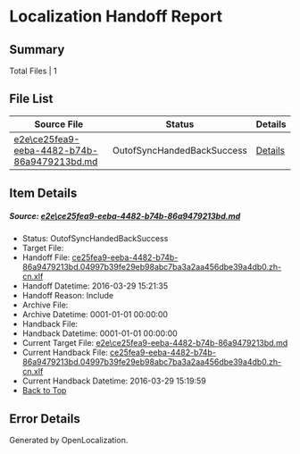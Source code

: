 # <a name='report-top'></a> Localization Handoff Report

## Summary
 Total Files | 1

## File List
 Source File | Status | Details 
 ----------- | ------ | ------- 
 [e2e\ce25fea9-eeba-4482-b74b-86a9479213bd.md](https://github.com/OpenLocalizationTest/oltest/blob/0ccd4554bc5e334fae14a4233403e8a41e64bea8/e2e/ce25fea9-eeba-4482-b74b-86a9479213bd.md) | OutofSyncHandedBackSuccess | [Details](#c8c4c0379df16b93daf8ca564579b542e746ef841)

## Item Details
##### <a name='c8c4c0379df16b93daf8ca564579b542e746ef841'></a> Source: [e2e\ce25fea9-eeba-4482-b74b-86a9479213bd.md](https://github.com/OpenLocalizationTest/oltest/blob/0ccd4554bc5e334fae14a4233403e8a41e64bea8/e2e/ce25fea9-eeba-4482-b74b-86a9479213bd.md)
* Status: OutofSyncHandedBackSuccess
* Target File: 
* Handoff File: [ce25fea9-eeba-4482-b74b-86a9479213bd.04997b39fe29eb98abc7ba3a2aa456dbe39a4db0.zh-cn.xlf](https://github.com/OpenLocalizationTestOrg/olhandoff-e2e/blob/640d0fc5a985d0f2427a5193ccf8a82e81beb811/ol-handoff/OpenLocalizationTestOrg/oltest.zh-cn/ci/ht/ce25fea9-eeba-4482-b74b-86a9479213bd.04997b39fe29eb98abc7ba3a2aa456dbe39a4db0.zh-cn.xlf)
* Handoff Datetime: 2016-03-29 15:21:35
* Handoff Reason: Include
* Archive File: 
* Archive Datetime: 0001-01-01 00:00:00
* Handback File: 
* Handback Datetime: 0001-01-01 00:00:00
* Current Target File: [e2e\ce25fea9-eeba-4482-b74b-86a9479213bd.md](https://github.com/OpenLocalizationTestOrg/oltest.zh-cn/blob/8080e8a155ad58ad354d4440902c586183289110/e2e/ce25fea9-eeba-4482-b74b-86a9479213bd.md)
* Current Handback File: [ce25fea9-eeba-4482-b74b-86a9479213bd.04997b39fe29eb98abc7ba3a2aa456dbe39a4db0.zh-cn.xlf](https://github.com/OpenLocalizationTestOrg/olhandback-e2e/blob/3608dd04ef2244d302526b7886e77c3f3b3e4876/ol-handback/OpenLocalizationTestOrg/oltest.zh-cn/ci/ht/ce25fea9-eeba-4482-b74b-86a9479213bd.04997b39fe29eb98abc7ba3a2aa456dbe39a4db0.zh-cn.xlf)
* Current Handback Datetime: 2016-03-29 15:19:59
* [Back to Top](#report-top)


## Error Details

Generated by OpenLocalization.
